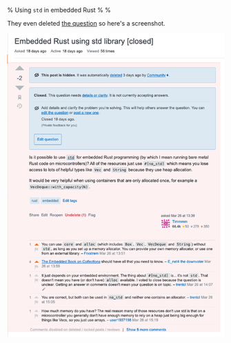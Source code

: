 % Using `std` in embedded Rust
%
%

They even deleted [the question](https://stackoverflow.com/questions/66818049/embedded-rust-using-std-library) so here's a screenshot.

![](question_screenshot.png)
